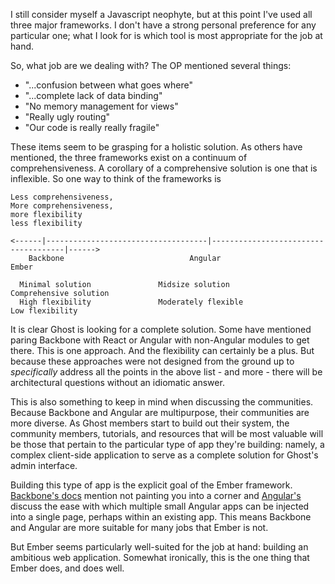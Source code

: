 I still consider myself a Javascript neophyte, but at this point I've used all three major frameworks. I don't have a strong personal preference for any particular one; what I look for is which tool is most appropriate for the job at hand.

So, what job are we dealing with? The OP mentioned several things:

 - "...confusion between what goes where"
 - "...complete lack of data binding"
 - "No memory management for views"
 - "Really ugly routing"
 - "Our code is really really fragile"

These items seem to be grasping for a holistic solution. As others have mentioned, the three frameworks exist on a continuum of comprehensiveness. A corollary of a comprehensive solution is one that is inflexible. So one way to think of the frameworks is

```
Less comprehensiveness,                                            More comprehensiveness,
more flexibility                                                          less flexibility

<------|------------------------------------|-------------------------------------|------>
    Backbone                            Angular                                 Ember

  Minimal solution               Midsize solution                  Comprehensive solution
  High flexibility               Moderately flexible                      Low flexibility  
```

It is clear Ghost is looking for a complete solution. Some have mentioned paring Backbone with React or Angular with non-Angular modules to get there. This is one approach. And the flexibility can certainly be a plus. But because these approaches were not designed from the ground up to _specifically_ address all the points in the above list - and more - there will be architectural questions without an idiomatic answer.

This is also something to keep in mind when discussing the communities. Because Backbone and Angular are multipurpose, their communities are more diverse. As Ghost members start to build out their system, the community members, tutorials, and resources that will be most valuable will be those that pertain to the particular type of app they're building: namely, a complex client-side application to serve as a complete solution for Ghost's admin interface.

Building this type of app is the explicit goal of the Ember framework. [Backbone's docs](http://backbonejs.org/#FAQ-why-backbone) mention not painting you into a corner and [Angular's](http://angularjs.org/#embed-and-inject) discuss the ease with which multiple small Angular apps can be injected into a single page, perhaps within an existing app. This means Backbone and Angular are more suitable for many jobs that Ember is not.

But Ember seems particularly well-suited for the job at hand: building an ambitious web application. Somewhat ironically, this is the one thing that Ember does, and does well.